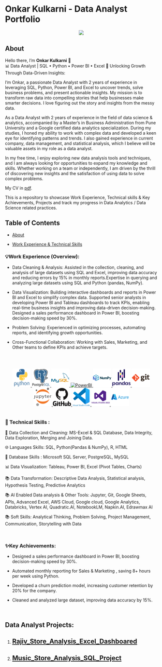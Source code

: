  # Onkar Kulkarni - Data Analyst Portfolio
 
<p align="center">
  <img src="https://media.giphy.com/media/M9gbBd9nbDrOTu1Mqx/giphy.gif" width="100"/>
 <p align="center">
  <a href="(https://www.linkedin.com/in/onkar-vk/)">
  
  </a> 
</div>

## About

Hello there, I’m **Onkar Kulkarni** 👋  
📊 Data Analyst | SQL • Python • Power BI • Excel   🚀 Unlocking Growth Through Data-Driven Insights:
 
I’m Onkar, a passionate Data Analyst with 2 years of experience in leveraging SQL, Python, Power BI, and Excel to uncover trends, solve business problems, and present actionable insights. My mission is to transform raw data into compelling stories that help businesses make smarter decisions. I love figuring out the story and insights from the messy data. 

As a Data Analyst with 2 years of experience in the field of data science & analytics, accompanied by a Master’s in Business Administration from Pune University and a Google certified data analytics specialization. 
During my studies, I honed my ability to work with complex data and developed a keen eye for identifying patterns and trends. I also gained experience in current company, data management, and statistical analysis, which I believe will be valuable assets in my role as a data analyst.

In my free time, I enjoy exploring new data analysis tools and techniques, and I am always looking for opportunities to expand my knowledge and skills. Whether working on a team or independently, I am driven by the thrill of discovering new insights and the satisfaction of using data to solve complex problems.


My CV in [pdf](PDF-Link).

This is a repository to showcase Work Experience, Technical skills & Key Achievements, Projects and track my progress in Data Analytics / Data Science related practices.

## Table of Contents

- [About](https://github.com/onkar-vk/Onkar-Kulkarni-Data-Analysis-Portfoilo/blob/main/README.md#about)

- [Work Experience & Technical Skills](https://github.com/onkar-vk/Onkar-Kulkarni-Data-Analysis-Portfoilo/blob/main/README.md#Technical-skills)


### 💡Work Experience (Overview):
- Data Cleaning & Analysis: Assisted in the collection, cleaning, and analysis of large datasets using SQL and Excel, improving data accuracy and reducing errors by 15% in monthly reports.Expertise in querying and analyzing large datasets using SQL and Python (pandas, NumPy). 

- Data Visualization: Building interactive dashboards and reports in Power BI and Excel to simplify complex data. Supported senior analysts in developing Power BI and Tableau dashboards to track KPIs, enabling real-time business insights and improving data-driven decision-making. Designed a sales performance dashboard in Power BI, boosting decision-making speed by 30%. 

- Problem Solving: Experienced in optimizing processes, automating reports, and identifying growth opportunities.
- Cross-Functional Collaboration: Working with Sales, Marketing, and Other teams to define KPIs and achieve targets.

 <br>

 
 <br>
<div>
<p align="center">
  <a href="https://www.python.org/" target="_blank" rel="noreferrer"> <img src="https://github.com/devicons/devicon/blob/master/icons/python/python-original-wordmark.svg" title="Python" alt="Python" width="60" height="60"/> </a> 
  <a href="https://www.postgresql.org/" target="_blank" rel="noreferrer"> <img src="https://github.com/devicons/devicon/blob/master/icons/postgresql/postgresql-original-wordmark.svg" title="PostgreSQL" alt="PostgreSQL" width="60" height="60"/> </a> 
 <a href="https://www.mysql.com/" target="_blank" rel="noreferrer"> <img src="https://github.com/devicons/devicon/blob/master/icons/mysql/mysql-original-wordmark.svg" title="MySQL"  alt="MySQL" width="60" height="60"/> </a>
    <a href="https://www.microsoft.com/en-us/download/details.aspx?id=58494" target="_blank" rel="noreferrer"> <img src="https://github.com/microsoft/PowerBI-Icons/blob/main/PNG/Desktop.png" title="PowerBI" alt="PowerBI" width="60" height="60"/> </a>
  <a href="https://numpy.org/" target="_blank" rel="noreferrer"> <img src="https://github.com/devicons/devicon/blob/master/icons/numpy/numpy-original-wordmark.svg" title="Numpy" alt="Numpy" width="60" height="60"/> </a>
  <a href="https://pandas.pydata.org/" target="_blank" rel="noreferrer"> <img src="https://github.com/devicons/devicon/blob/master/icons/pandas/pandas-original-wordmark.svg" title="Pandas" alt="Pandas" width="60" height="60"/> </a>
  <a href="https://git-scm.com/" target="_blank" rel="noreferrer"> <img src="https://github.com/devicons/devicon/blob/master/icons/git/git-original-wordmark.svg" title="Git" alt="Git" width="60" height="60"/> </a>
  <a href="https://jupyter.org/" target="_blank" rel="noreferrer"> <img src="https://github.com/devicons/devicon/blob/master/icons/jupyter/jupyter-original-wordmark.svg" title="Jupyter" alt="Jupyter" width="60" height="60"/> </a>
  <a href="https://github.com/" target="_blank" rel="noreferrer"> <img src="https://github.com/devicons/devicon/blob/master/icons/github/github-original-wordmark.svg" title="Github" alt="Github" width="60" height="60"/> </a>
  <a href="https://code.visualstudio.com/" target="_blank" rel="noreferrer"> <img src="https://github.com/devicons/devicon/blob/master/icons/vscode/vscode-original-wordmark.svg" title="vscode" alt="vscode" width="60" height="60"/> </a>
  <a href="https://visualstudio.microsoft.com/" target="_blank" rel="noreferrer"> <img src="https://github.com/devicons/devicon/blob/master/icons/visualstudio/visualstudio-plain-wordmark.svg" title="VisualStudio" alt="VisuaStudio" width="60" height="60"/> </a> 
  <a href="https://azure.microsoft.com/en-us/" target="_blank" rel="noreferrer"> <img src="https://github.com/devicons/devicon/blob/master/icons/azure/azure-original-wordmark.svg" title="Azure" alt="Azure" width="60" height="60"/> </a>


<br>

<br>


### 🔑 Technical Skills : 

🔑 Data Collection and Cleaning: MS-Excel & SQL Database, Data Integrity, Data Exploration, Merging and Joining Data.

🌐 Languages Skills: SQL, Python(Pandas & NumPy), R, HTML

💾 Database Skills : Microsoft SQL Server, PostgreSQL, MySQL

📊 Data Visualization: Tableau, Power BI, Excel (Pivot Tables, Charts)

📚 Data Transformation: Descriptive Data Analysis, Statistical analysis, Hypothesis Testing, Predictive Analytics

📚 AI Enabled Data analysis & Other Tools: Jupyter, Git, Google Sheets, APIs, Advanced Excel, AWS Cloud, Google cloud, Google Analytics, Databricks, Vertex AI, Quadratic.AI, NotebookLM, Napkin.AI, Edrawmax AI

📚 Soft Skills:  Analytical Thinking, Problem Solving, Project Management, Communication, Storytelling with Data


<br>

### ✨Key Achievements:
- Designed a sales performance dashboard in Power BI, boosting decision-making speed by 30%.

- Automated monthly reporting for Sales & Marketing , saving 8+ hours per week using Python.

- Developed a churn prediction model, increasing customer retention by 20% for the company.

- Cleaned and analyzed large dataset, improving data accuracy by 15%.

<br>
 
## Data Analyst Projects: 

1. ## [Rajiv_Store_Analysis_Excel_Dashboared](https://github.com/onkar-vk/Excel_Rajiv_Store_Analysis)
   
2. ## [Music_Store_Analysis_SQL_Project](https://github.com/onkar-vk/Music_Store_Analysis_SQL_Project)

